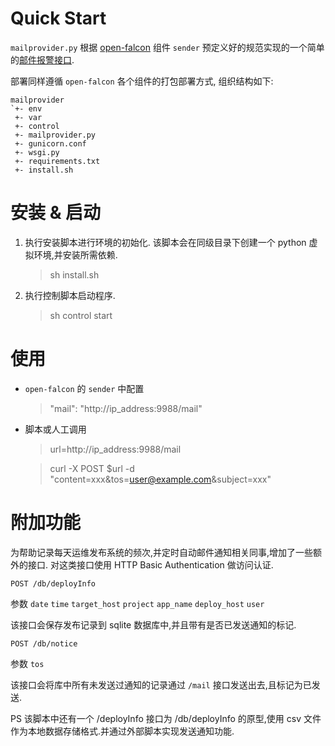 # Quick Start

``mailprovider.py`` 根据 [open-falcon](http://open-falcon.org/) 组件 ``sender`` 预定义好的规范实现的一个简单的[邮件报警接口](https://book.open-falcon.org/zh/quick_install/judge_components.html).

部署同样遵循 ``open-falcon`` 各个组件的打包部署方式, 组织结构如下:

```
mailprovider
`+- env
 +- var
 +- control
 +- mailprovider.py
 +- gunicorn.conf
 +- wsgi.py
 +- requirements.txt
 +- install.sh
```

# 安装 & 启动

1. 执行安装脚本进行环境的初始化. 该脚本会在同级目录下创建一个 python 虚拟环境,并安装所需依赖.

    > sh install.sh

2. 执行控制脚本启动程序.

    > sh control start

# 使用

* ``open-falcon`` 的 ``sender`` 中配置

    > "mail": "http://ip_address:9988/mail"

* 脚本或人工调用

   > url=http://ip_address:9988/mail

   > curl -X POST $url -d "content=xxx&tos=user@example.com&subject=xxx"

# 附加功能

为帮助记录每天运维发布系统的频次,并定时自动邮件通知相关同事,增加了一些额外的接口. 对这类接口使用 HTTP Basic Authentication 做访问认证.

``POST /db/deployInfo``

参数 ``date`` ``time``  ``target_host``  ``project``  ``app_name``  ``deploy_host``  ``user``

该接口会保存发布记录到 sqlite 数据库中,并且带有是否已发送通知的标记.

``POST /db/notice``

参数 ``tos``

该接口会将库中所有未发送过通知的记录通过 ``/mail`` 接口发送出去,且标记为已发送.

PS 该脚本中还有一个  /deployInfo 接口为 /db/deployInfo 的原型,使用 csv 文件作为本地数据存储格式.并通过外部脚本实现发送通知功能.